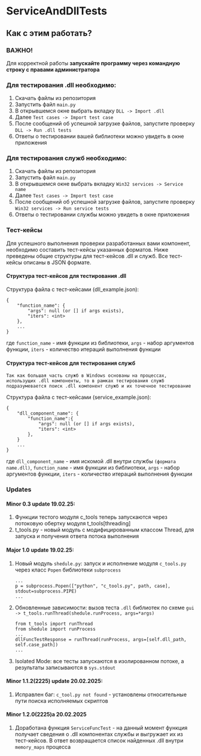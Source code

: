 # ServiceAndDllTests

## Как с этим работать?

### ВАЖНО!
Для корректной работы **запускайте программу через командную строку с правами администратора**

### Для тестирования .dll необходимо:

1. Скачать файлы из репозитория
2. Запустить файл `main.py`
3. В открывшемся окне выбрать вкладку `DLL -> Import .dll`
4. Далее `Test cases -> Import test case`
5. После сообщений об успешной загрузке файлов, запустите проверку `DLL -> Run .dll tests`
6. Ответы о тестировании вашей библиотеки можно увидеть в окне приложения

### Для тестирования служб необходимо:

1. Скачать файлы из репозитория
2. Запустить файл `main.py`
3. В открывшемся окне выбрать вкладку `Win32 services -> Service name`
4. Далее `Test cases -> Import test case`
5. После сообщений об успешной загрузке файлов, запустите проверку `Win32 services -> Run service tests`
6. Ответы о тестировании службы можно увидеть в окне приложения

### Тест-кейсы

Для успешного выполнения проверки разработанных вами компонент, необходимо составить тест-кейсы указанных форматов. Ниже преведены общие структуры для тест-кейсов .dll и служб. Все тест-кейсы описаны в JSON формате.

#### Структура тест-кейсов для тестирования .dll

Структура файла с тест-кейсами (dll_example.json):

```
{
	"function_name": {
		"args": null (or [] if args exists),
		"iters": <int>
	},
	...
}
```
где `function_name` - имя функции из библиотеки, `args` - набор аргументов функции, `iters` - количество итераций выполнения функции

#### Структура тест-кейсов для тестирования служб
`Так как большая часть служб в Windows основаны на процессах, использущих .dll компоненты, то в рамках тестирования служб подразумевается поиск .dll компонент служб и их точечное тестирование`

Структура файла с тест-кейсами (service_example.json):

```
{
	"dll_component_name": {
		"function_name":{
			"args": null (or [] if args exists),
			"iters": <int>
		},
	}
	...
}
```
где `dll_component_name` - имя искомой .dll внутри службы `(формата name.dll)`, `function_name` - имя функции из библиотеки, `args` - набор аргументов функции, `iters` - количество итераций выполнения функции

### Updates

#### Minor 0.3 update 19.02.25:
1. Функции тестого модуля c_tools теперь запускаются через потоковую обертку модуля t_tools[threading]
2. t_tools.py - новый модуль с модифицированным классом Thread, для запуска и получения ответа потока выполнения

#### Major 1.0 update 19.02.25:
1. Новый модуль `shedule.py`: запуск и исполнение модуля `c_tools.py` через класс `Popen` библиотеки `subprocess`
	```
	...
	p = subprocess.Popen(["python", "c_tools.py", path, case], stdout=subprocess.PIPE)
	...
	```
2. Обновленные зависимости: вызов теста `.dll` библиотек по схеме `gui -> t_tools.runThread(shedule.runProcess, args=*args)`
	```
	from t_tools import runThread
	from shedule import runProcess
	...
	dllFuncTestResponse = runThread(runProcess, args=[self.dll_path, self.case_path])
	...
	```
3. Isolated Mode: все тесты запускаются в изолированном потоке, а результаты записываются в `sys.stdout`

#### Minor 1.1.2(2225) update 20.02.2025:
1. Исправлен баг: `c_tool.py not found` - установлены относительные пути поиска исполняемых скриптов

#### Minor 1.2.0(2225)a 20.02.2025
1. Доработана функция `ServiceFuncTest` - на данный момент функция получает сведения о .dll компонентах службы и выгружает их из тест-кейсов. В ответ возвращается список найденных .dll внутри `memory_maps` процесса
